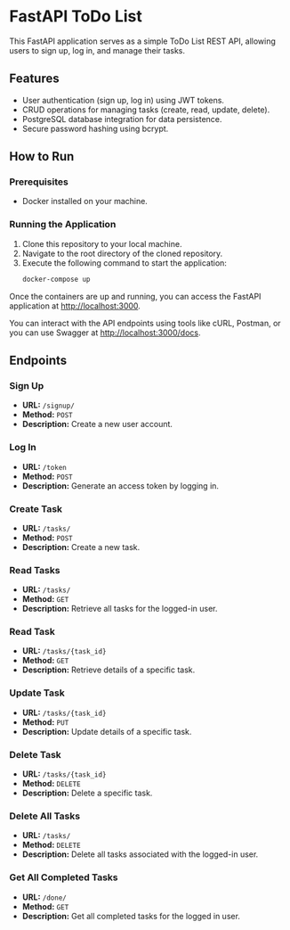 # FastAPI ToDo List

This FastAPI application serves as a simple ToDo List REST API, allowing users to sign up, log in, and manage their tasks.

## Features
- User authentication (sign up, log in) using JWT tokens.
- CRUD operations for managing tasks (create, read, update, delete).
- PostgreSQL database integration for data persistence.
- Secure password hashing using bcrypt.

## How to Run

### Prerequisites
- Docker installed on your machine.

### Running the Application
1. Clone this repository to your local machine.
2. Navigate to the root directory of the cloned repository.
3. Execute the following command to start the application:
   ```bash
   docker-compose up

Once the containers are up and running, you can access the FastAPI application at [http://localhost:3000](http://localhost:3000).

You can interact with the API endpoints using tools like cURL, Postman, or you can use Swagger at [http://localhost:3000/docs](http://localhost:3000/docs).

## Endpoints

### Sign Up
- **URL:** `/signup/`
- **Method:** `POST`
- **Description:** Create a new user account.

### Log In
- **URL:** `/token`
- **Method:** `POST`
- **Description:** Generate an access token by logging in.

### Create Task
- **URL:** `/tasks/`
- **Method:** `POST`
- **Description:** Create a new task.

### Read Tasks
- **URL:** `/tasks/`
- **Method:** `GET`
- **Description:** Retrieve all tasks for the logged-in user.

### Read Task
- **URL:** `/tasks/{task_id}`
- **Method:** `GET`
- **Description:** Retrieve details of a specific task.

### Update Task
- **URL:** `/tasks/{task_id}`
- **Method:** `PUT`
- **Description:** Update details of a specific task.

### Delete Task
- **URL:** `/tasks/{task_id}`
- **Method:** `DELETE`
- **Description:** Delete a specific task.

### Delete All Tasks
- **URL:** `/tasks/`
- **Method:** `DELETE`
- **Description:** Delete all tasks associated with the logged-in user.

### Get All Completed Tasks
- **URL:** `/done/`
- **Method:** `GET`
- **Description:** Get all completed tasks for the logged in user.